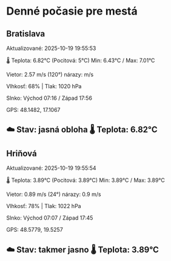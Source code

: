 ﻿# Denné počasie pre mestá

## Bratislava
Aktualizované: 2025-10-19 19:55:53

🌡️ Teplota: 6.82°C 
(Pocitová: 5°C)
Min: 6.43°C / Max: 7.01°C

Vietor: 2.57 m/s    (120°) 
nárazy:  m/s

Vlhkosť: 68% | Tlak: 1020 hPa

Slnko: Východ 07:16 / Západ 17:56

GPS: 48.1482, 17.1067

☁️ Stav: jasná obloha        🌡️ Teplota: 6.82°C
---

## Hriňová
Aktualizované: 2025-10-19 19:55:54

🌡️ Teplota: 3.89°C 
(Pocitová: 3.89°C)
Min: 3.89°C / Max: 3.89°C

Vietor: 0.89 m/s (24°)
nárazy: 0.9 m/s

Vlhkosť: 78% | Tlak: 1022 hPa

Slnko: Východ 07:07 / Západ 17:45

GPS: 48.5779, 19.5257

☁️ Stav: takmer jasno        🌡️ Teplota: 3.89°C
---
